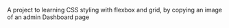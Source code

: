 A project to learning CSS styling with flexbox and grid, by copying an image of an admin Dashboard page
